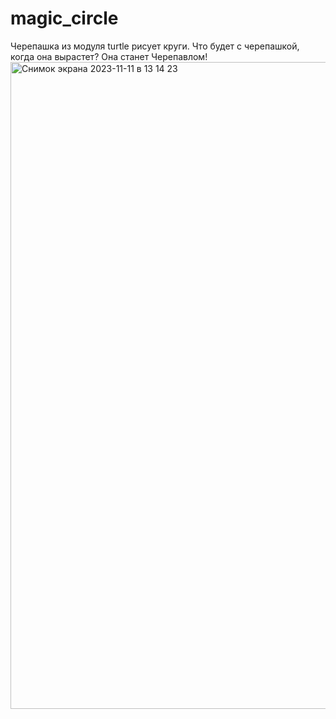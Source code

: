 # magic_circle
Черепашка из модуля turtle рисует круги.
Что будет с черепашкой, когда она вырастет? Она станет Черепавлом!
<img width="1035" alt="Снимок экрана 2023-11-11 в 13 14 23" src="https://github.com/excessofthoughts/magic_circle/assets/146993993/0d4ea016-fca6-4680-b47c-d2410902f199">
